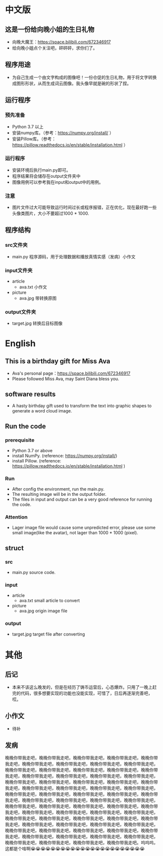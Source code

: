# 中文版
## 这是一份给向晚小姐的生日礼物
* 向晚大魔王：https://space.bilibili.com/672346917
* 给向晚小姐点个关注吧，砰砰砰，求你们了。
## 程序用途
* 为自己生成一个由文字构成的图像吧！一份仓促的生日礼物，用于将文字转换成图形形状，从而生成词云图像。我头像早就是碗的形状了捏。
## 运行程序
### 预先准备
* Python 3.7 以上
* 安装numpy库。（参考：https://numpy.org/install/ ）
* 安装Pillow库。（参考：https://pillow.readthedocs.io/en/stable/installation.html ）
### 运行程序
* 安装环境后执行main.py即可。
* 程序结果将会储存在output文件夹中
* 图像用例可以参考我在input和output中的用例。
### 注意
* 图片文件过大可能导致运行时间过长或程序报错，正在优化，现在最好跑一些头像类图片，大小不要超过1000 * 1000.
## 程序结构
### src文件夹
* main.py 程序源码，用于处理数据和播放真情实感（发病）小作文
### input文件夹
* article
  * ava.txt 小作文
* picture
  * ava.jpg 带转换原图
### output文件夹
* target.jpg 转换后目标图像


# English
## This is a birthday gift for Miss Ava
* Ava's personal page：https://space.bilibili.com/672346917
* Please followed Miss Ava, may Saint Diana bless you.
## software results
* A hasty birthday gift used to transform the text into graphic shapes to generate a word cloud image.
## Run the code
### prerequisite 
* Python 3.7 or above
* install NumPy. (reference: https://numpy.org/install/)
* install Pillow. (reference: https://pillow.readthedocs.io/en/stable/installation.html )
### Run
* After config the environment, run the main.py.
* The resulting image will be in the output folder.
* The files in input and output can be a very good reference for running the code.
### Attention
* Lager image file would cause some unpredicted error, please use some small image(like the avatar), not lager than 1000  * 1000 (pixel).
## struct
### src
* main.py source code.
### input
* article
  * ava.txt small article to convert
* picture
  * ava.jpg origin image file
### output
* target.jpg target file after converting

# 其他
## 后记
* 本来不该这么晚发的，但是在经历了铸币运营后，心态爆炸。只用了一晚上赶完的代码，很多想要实现的功能也没能实现，可惜了，日后再逐渐完善吧，哎。
## 小作文
* 待补
## 发病
晚晚你带我走吧，晚晚你带我走吧，晚晚你带我走吧，晚晚你带我走吧，晚晚你带我走吧，晚晚你带我走吧，晚晚你带我走吧，晚晚你带我走吧，晚晚你带我走吧，晚晚你带我走吧，晚晚你带我走吧，晚晚你带我走吧，晚晚你带我走吧，晚晚你带我走吧，晚晚你带我走吧，晚晚你带我走吧，晚晚你带我走吧，晚晚你带我走吧，晚晚你带我走吧，晚晚你带我走吧，晚晚你带我走吧，晚晚你带我走吧，晚晚你带我走吧，晚晚你带我走吧，晚晚你带我走吧，晚晚你带我走吧，晚晚你带我走吧，晚晚你带我走吧，晚晚你带我走吧，晚晚你带我走吧，晚晚你带我走吧，晚晚你带我走吧，晚晚你带我走吧，晚晚你带我走吧，晚晚你带我走吧，晚晚你带我走吧，晚晚你带我走吧，晚晚你带我走吧，晚晚你带我走吧，晚晚你带我走吧，晚晚你带我走吧，晚晚你带我走吧，晚晚你带我走吧，晚晚你带我走吧，晚晚你带我走吧，晚晚你带我走吧，晚晚你带我走吧，晚晚你带我走吧，晚晚你带我走吧，晚晚你带我走吧，晚晚你带我走吧，晚晚你带我走吧，晚晚你带我走吧，晚晚你带我走吧，晚晚你带我走吧，晚晚你带我走吧，晚晚你带我走吧，晚晚你带我走吧，晚晚你带我走吧，晚晚你带我走吧，晚晚你带我走吧，晚晚你带我走吧，晚晚你带我走吧，晚晚你带我走吧，晚晚你带我走吧，晚晚你带我走吧，晚晚你带我走吧。呜呜呜，这都是个啥啊😭😭😭😭😭😭😭😭😭😭😭😭😭😭😭😭😭😭😭😭😭😭😭
